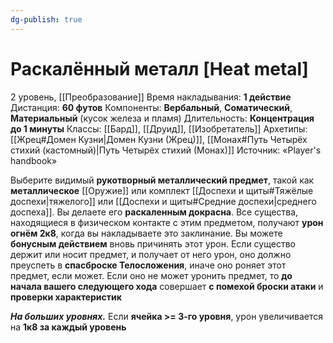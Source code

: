 ```yaml
---
dg-publish: true
---
```

# Раскалённый металл [Heat metal]
2 уровень, [[Преобразование]]
Время накладывания: **1 действие**
Дистанция: **60 футов**
Компоненты: **Вербальный**, **Соматический**, **Материальный** (кусок железа и пламя)
Длительность: **Концентрация до 1 минуты**
Классы: [[Бард]], [[Друид]], [[Изобретатель]]
Архетипы: [[Жрец#Домен Кузни|Домен Кузни (Жрец)]], [[Монах#Путь Четырёх стихий (кастомный)|Путь Четырёх стихий (Монах)]]
Источник: «Player's handbook»

Выберите видимый **рукотворный металлический предмет**, такой как **металлическое** [[Оружие]] или комплект [[Доспехи и щиты#Тяжёлые доспехи|тяжелого]] или [[Доспехи и щиты#Средние доспехи|среднего доспеха]]. Вы делаете его **раскаленным докрасна**. Все существа, находящиеся в физическом контакте с этим предметом, получают **урон огнём 2к8**, когда вы накладываете это заклинание. Вы можете **бонусным действием** вновь причинять этот урон. Если существо держит или носит предмет, и получает от него урон, оно должно преуспеть в **спасброске Телосложения**, иначе оно роняет этот предмет, если может. Если оно не может уронить предмет, то **до начала вашего следующего хода** совершает **с помехой броски атаки** и **проверки характеристик**

**_На больших уровнях._** Если **ячейка >= 3-го уровня**, урон увеличивается на **1к8 за каждый уровень**